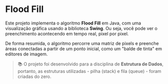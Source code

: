 # Flood Fill

Este projeto implementa o algoritmo **Flood Fill** em Java, com uma visualização gráfica usando a biblioteca **Swing**. Ou seja, você pode ver o preenchimento acontecendo em tempo real, pixel por pixel.

De forma resumida, o algoritmo percorre uma matriz de pixels e preenche áreas conectadas a partir de um ponto inicial, como um "balde de tinta" em editores de imagem.

> 📚 O projeto foi desenvolvido para a disciplina de **Estrutura de Dados**, portanto, as estruturas utilizadas - pilha (stack) e fila (queue) - foram criadas do zero.
